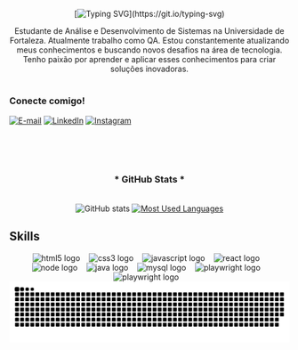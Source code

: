 


<p>
 <div align="center">


[![Typing SVG](https://readme-typing-svg.herokuapp.com?font=Fira+Code&size=30&duration=3500&pause=1000&color=FF00F6&center=true&random=false&width=435&lines=Ol%C3%A1%2C+eu+sou+Lais!)](https://git.io/typing-svg)
<!-- Presentation -->
Estudante de Análise e Desenvolvimento de Sistemas na Universidade de Fortaleza. Atualmente trabalho como QA. Estou constantemente atualizando meus conhecimentos e buscando novos desafios na área de tecnologia. Tenho paixão por aprender e aplicar esses conhecimentos para criar soluções inovadoras.

#
</div>

<!-- Image -->
<img src="https://user-images.githubusercontent.com/74038190/212259363-d40b7a35-375b-470c-b4e2-2d9cb8ac706c.png" align="right" alt="" height="190px">




<!-- Contact -->
<h3 align="left">Conecte comigo!</h3>

[![E-mail](https://img.shields.io/badge/-Email-000?style=for-the-badge&logo=microsoft-outlook&logoColor=FF00F6&color:FFF)](mailto:laissilva@edu.unifor.br)
[![LinkedIn](https://img.shields.io/badge/-LinkedIn-000?style=for-the-badge&logo=linkedin&logoColor=FF00F6&color:FFF)](http://linkedin.com/in/lais-barbosa-871678266/)
[![Instagram](https://img.shields.io/badge/-Instagram-000?style=for-the-badge&logo=instagram&logoColor=FF00F6&color:FFF)](https://www.instagram.com/laiswll/)

<br>
<br>
<br>
<div style="text-align: center;" align="center">
  <h3>* GitHub Stats *</h3>
  <br>
  <img src="https://github-readme-stats-git-masterrstaa-rickstaa.vercel.app/api?username=laissilva04&hide_title=true&show_icons=true&include_all_commits=false&count_private=true&line_height=25&hide=issues&bg_color=000&title_color=FF00F6&text_color=FFF&border_radius=3&border_color=36123c&icon_color=FF00F6&theme=jolly" alt="GitHub stats">

  <a href="https://github.com/laissilva04/github-readme-stats">
    <img src="https://github-readme-stats-git-masterrstaa-rickstaa.vercel.app/api/top-langs/?username=laissilva04&line_height=10&card_width=290&layout=compact&hide_title=false&count_private=true&langs_count=4&show_icons=true&title_color=FF00F6&hide=html,scss,less&bg_color=000&text_color=8B8B8B&border_radius=3&border_color=561760&count_private=true" alt="Most Used Languages">
  </a>
</div>

<!-- Dropdown -->

## Skills


<div align="center">
  <img src="https://cdn.jsdelivr.net/gh/devicons/devicon/icons/html5/html5-original.svg" height="25" alt="html5 logo"  />
  <img width="8" />
  <img src="https://cdn.jsdelivr.net/gh/devicons/devicon/icons/css3/css3-original.svg" height="25" alt="css3 logo"  />
  <img width="8" />
  <img src="https://cdn.jsdelivr.net/gh/devicons/devicon/icons/javascript/javascript-plain.svg" height="25" alt="javascript logo"  />
  <img width="8" />
  <img src="https://cdn.jsdelivr.net/gh/devicons/devicon/icons/react/react-original.svg" height="25" alt="react logo"  />
  <img width="8" />
  <img src="https://cdn.jsdelivr.net/gh/devicons/devicon@latest/icons/nodejs/nodejs-plain-wordmark.svg"  height="25" alt="node logo" />
  <img width="8" />
  <img src="https://cdn.jsdelivr.net/gh/devicons/devicon/icons/java/java-original.svg" height="25" alt="java logo"  />
  <img width="8" />
  <img src="https://cdn.jsdelivr.net/gh/devicons/devicon/icons/mysql/mysql-original.svg" height="25" alt="mysql logo"  />
  <img width="8" />
  <img src="https://cdn.jsdelivr.net/gh/devicons/devicon@latest/icons/playwright/playwright-original.svg" height="25" alt="playwright logo"/>
  <img width="8" />
  <img src="https://cdn.jsdelivr.net/gh/devicons/devicon@latest/icons/postman/postman-original.svg" height="25" alt="playwright logo"/>
  <img width="8" />


<div style="text-align: center;" align="center">
<picture align="center">
  <source media="(prefers-color-scheme: dark)" srcset="https://raw.githubusercontent.com/mari4souza/mari4souza/output/github-contribution-grid-snake-dark.svg">
  <source media="(prefers-color-scheme: light)" srcset="https://raw.githubusercontent.com/mari4souza/mari4souza/output/github-contribution-grid-snake-dark.svg">
  <img align="center" alt="github contribution grid snake animation" src="https://raw.githubusercontent.com/mari4souza/mari4souza/output/github-contribution-grid-snake.svg">
</picture>
</div>
